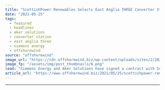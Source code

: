 ```yaml
---
title: "ScottishPower Renewables Selects East Anglia THREE Converter Stations Team"
date: "2021-05-25"
tags: 
  - featured
  - headlines
  - aker solutions
  - converter station
  - east anglia three
  - siemens energy
  - offshorewind
source: "offshorewind"
image_url: "https://cdn.offshorewind.biz/wp-content/uploads/sites/2/2021/05/25083509/Infographic_East_Anglia_Three.png"
image_fp: "/assets/img/post_thumbnails/6.png"
lead: "Siemens Energy and Aker Solutions have signed a contract with ScottishPower Renewables with the"
article_url: "https://www.offshorewind.biz/2021/05/25/scottishpower-renewables-selects-east-anglia-three-converter-stations-team/"
---
```


---
